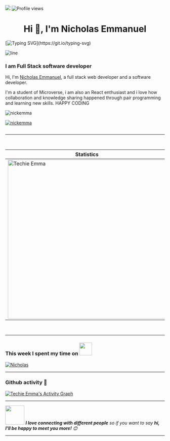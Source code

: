 ![](https://img.shields.io/badge/Microverse-blueviolet)
![Profile views](https://gpvc.arturio.dev/NickEmma) 

<h1 align="center">Hi 👋, I'm Nicholas Emmanuel</h1>

[![Typing SVG](https://readme-typing-svg.herokuapp.com?font=Architects+Daughter&size=30&color=7AF79A&lines=NicKEmma+here...;I'm+a+full+stack+developer;I'm+available+for+hire;)](https://git.io/typing-svg)

![line](./img/line.gif)

### I am Full Stack software developer
Hi, I'm [Nicholas Emmanuel](https://NickEmma.me/), a full stack web developer and a software developer.

I'm a student of Microverse, i am also an React enthusiast and i love how collaboration and knowledge sharing happened through pair programming and learning new skills. HAPPY CODING 


<p align="left"> <img src="https://github.com/nickemma/nickemma/blob/main/google.gif" alt="nickemma" /> </p>

<p align="left"> <a href="https://github.com/ryo-ma/github-profile-trophy"><img src="https://github-profile-trophy.vercel.app/?username=nickemma" alt="nickemma" /></a> </p>

<p align="left"> <a href="https://twitter.com/" target="blank"><img src="https://img.shields.io/twitter/follow/?logo=twitter&style=for-the-badge" alt="" /></a> </p>

---

<p align="center">&nbsp;
 
| Statistics |   Languages |
| ---------- | ----------- |
 | <img align="center" src="https://github-readme-stats-eight-theta.vercel.app/api?username=NickEmma&show_icons=true&theme=radical" alt="Techie Emma" width="500" /> | <img align="center" src="https://github-readme-stats.vercel.app/api/top-langs/?username=NickEmma&show_icons=true&theme=radical&layout=compact" alt="Techie Emma" width="410"/>|
</p><br>

---

### This week I spent my time on  <img src="https://media.giphy.com/media/SvQzkTQb3ZwKcj1QTO/giphy.gif" width="40">

[![Nicholas](https://github-readme-stats.vercel.app/api/wakatime?username=TechieEmma&theme=radical)](https://github.com/anuraghazra/github-readme-stats)

---

### Github activity 🚀

<!-- https://github.com/ashutosh00710/github-readme-activity-graph -->
<a href="https://github.com/ashutosh00710/github-readme-activity-graph"><img alt="Techie Emma's Activity Graph" src="https://denvercoder1-activity-graph.herokuapp.com/graph/?username=NickEmma&bg_color=1F222E&color=F8D866&line=F85D7F&point=FFFFFF&hide_border=true" /></a>


---

<img src="https://media.giphy.com/media/LnQjpWaON8nhr21vNW/giphy.gif" width="60"> <em><b>I love connecting with different people</b> so if you want to say <b>hi, I'll be happy to meet you more!</b> 😊 </em>

---
